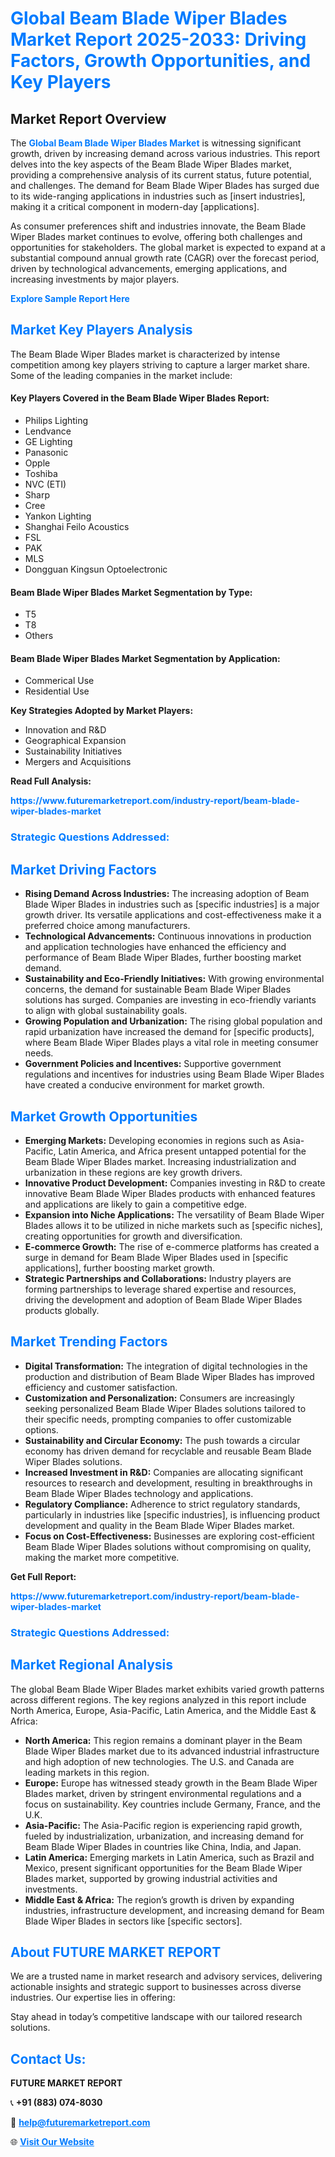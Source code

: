 <h1 style="color: #007BFF;">Global Beam Blade Wiper Blades Market Report 2025-2033: Driving Factors, Growth Opportunities, and Key Players</h1>

<section id="overview">
<h2>Market Report Overview</h2>
<p>The <a href="https://www.futuremarketreport.com/industry-report/beam-blade-wiper-blades-market" style="color: #007BFF; text-decoration: none;"><strong>Global Beam Blade Wiper Blades Market</strong></a> is witnessing significant growth, driven by increasing demand across various industries. This report delves into the key aspects of the Beam Blade Wiper Blades market, providing a comprehensive analysis of its current status, future potential, and challenges. The demand for Beam Blade Wiper Blades has surged due to its wide-ranging applications in industries such as [insert industries], making it a critical component in modern-day [applications].</p>
<p>As consumer preferences shift and industries innovate, the Beam Blade Wiper Blades market continues to evolve, offering both challenges and opportunities for stakeholders. The global market is expected to expand at a substantial compound annual growth rate (CAGR) over the forecast period, driven by technological advancements, emerging applications, and increasing investments by major players.</p>
</section>

<section id="overview">
<p><a href="https://www.futuremarketreport.com/request-sample/reportId=35679" style="color: #007BFF; text-decoration: none;"><strong>Explore Sample Report Here</strong></a></p>
</section>

<section id="key-players">
<h2 style="color: #007BFF;">Market Key Players Analysis</h2>
<p>The Beam Blade Wiper Blades market is characterized by intense competition among key players striving to capture a larger market share. Some of the leading companies in the market include:</p>
<h4>Key Players Covered in the Beam Blade Wiper Blades Report:</h4>
<ul><li>Philips Lighting</li><li>Lendvance</li><li>GE Lighting</li><li>Panasonic</li><li>Opple</li><li>Toshiba</li><li>NVC (ETI)</li><li>Sharp</li><li>Cree</li><li>Yankon Lighting</li><li>Shanghai Feilo Acoustics</li><li>FSL</li><li>PAK</li><li>MLS</li><li>Dongguan Kingsun Optoelectronic</li></ul>
<h4>Beam Blade Wiper Blades Market Segmentation by Type:</h4>
<ul><li>T5</li><li>T8</li><li>Others</li></ul>

<h4>Beam Blade Wiper Blades Market Segmentation by Application:</h4>
<ul><li>Commerical Use</li><li>Residential Use</li></ul>
<p><strong>Key Strategies Adopted by Market Players:</strong></p>
<ul>
<li>Innovation and R&D</li>
<li>Geographical Expansion</li>
<li>Sustainability Initiatives</li>
<li>Mergers and Acquisitions</li>
</ul>
</section>

<section>
<p><strong>Read Full Analysis: </strong></p><a href="https://www.futuremarketreport.com/industry-report/beam-blade-wiper-blades-market" style="color: #007BFF; text-decoration: none;"><strong>https://www.futuremarketreport.com/industry-report/beam-blade-wiper-blades-market</strong></a>
<h3 style="color: #007BFF;">Strategic Questions Addressed:</h3>
</section>

<section id="driving-factors">
<h2 style="color: #007BFF;">Market Driving Factors</h2>
<ul>
<li><strong>Rising Demand Across Industries:</strong> The increasing adoption of Beam Blade Wiper Blades in industries such as [specific industries] is a major growth driver. Its versatile applications and cost-effectiveness make it a preferred choice among manufacturers.</li>
<li><strong>Technological Advancements:</strong> Continuous innovations in production and application technologies have enhanced the efficiency and performance of Beam Blade Wiper Blades, further boosting market demand.</li>
<li><strong>Sustainability and Eco-Friendly Initiatives:</strong> With growing environmental concerns, the demand for sustainable Beam Blade Wiper Blades solutions has surged. Companies are investing in eco-friendly variants to align with global sustainability goals.</li>
<li><strong>Growing Population and Urbanization:</strong> The rising global population and rapid urbanization have increased the demand for [specific products], where Beam Blade Wiper Blades plays a vital role in meeting consumer needs.</li>
<li><strong>Government Policies and Incentives:</strong> Supportive government regulations and incentives for industries using Beam Blade Wiper Blades have created a conducive environment for market growth.</li>
</ul>
</section>

<section id="growth-opportunities">
<h2 style="color: #007BFF;">Market Growth Opportunities</h2>
<ul>
<li><strong>Emerging Markets:</strong> Developing economies in regions such as Asia-Pacific, Latin America, and Africa present untapped potential for the Beam Blade Wiper Blades market. Increasing industrialization and urbanization in these regions are key growth drivers.</li>
<li><strong>Innovative Product Development:</strong> Companies investing in R&D to create innovative Beam Blade Wiper Blades products with enhanced features and applications are likely to gain a competitive edge.</li>
<li><strong>Expansion into Niche Applications:</strong> The versatility of Beam Blade Wiper Blades allows it to be utilized in niche markets such as [specific niches], creating opportunities for growth and diversification.</li>
<li><strong>E-commerce Growth:</strong> The rise of e-commerce platforms has created a surge in demand for Beam Blade Wiper Blades used in [specific applications], further boosting market growth.</li>
<li><strong>Strategic Partnerships and Collaborations:</strong> Industry players are forming partnerships to leverage shared expertise and resources, driving the development and adoption of Beam Blade Wiper Blades products globally.</li>
</ul>
</section>

<section id="trending-factors">
<h2 style="color: #007BFF;">Market Trending Factors</h2>
<ul>
<li><strong>Digital Transformation:</strong> The integration of digital technologies in the production and distribution of Beam Blade Wiper Blades has improved efficiency and customer satisfaction.</li>
<li><strong>Customization and Personalization:</strong> Consumers are increasingly seeking personalized Beam Blade Wiper Blades solutions tailored to their specific needs, prompting companies to offer customizable options.</li>
<li><strong>Sustainability and Circular Economy:</strong> The push towards a circular economy has driven demand for recyclable and reusable Beam Blade Wiper Blades solutions.</li>
<li><strong>Increased Investment in R&D:</strong> Companies are allocating significant resources to research and development, resulting in breakthroughs in Beam Blade Wiper Blades technology and applications.</li>
<li><strong>Regulatory Compliance:</strong> Adherence to strict regulatory standards, particularly in industries like [specific industries], is influencing product development and quality in the Beam Blade Wiper Blades market.</li>
<li><strong>Focus on Cost-Effectiveness:</strong> Businesses are exploring cost-efficient Beam Blade Wiper Blades solutions without compromising on quality, making the market more competitive.</li>
</ul>
</section>

<section>
<p><strong>Get Full Report: </strong></p><a href="https://www.futuremarketreport.com/industry-report/beam-blade-wiper-blades-market" style="color: #007BFF; text-decoration: none;"><strong>https://www.futuremarketreport.com/industry-report/beam-blade-wiper-blades-market</strong></a>
<h3 style="color: #007BFF;">Strategic Questions Addressed:</h3>
</section>


<section id="regional-analysis">
<h2 style="color: #007BFF;">Market Regional Analysis</h2>
<p>The global Beam Blade Wiper Blades market exhibits varied growth patterns across different regions. The key regions analyzed in this report include North America, Europe, Asia-Pacific, Latin America, and the Middle East & Africa:</p>
<ul>
<li><strong>North America:</strong> This region remains a dominant player in the Beam Blade Wiper Blades market due to its advanced industrial infrastructure and high adoption of new technologies. The U.S. and Canada are leading markets in this region.</li>
<li><strong>Europe:</strong> Europe has witnessed steady growth in the Beam Blade Wiper Blades market, driven by stringent environmental regulations and a focus on sustainability. Key countries include Germany, France, and the U.K.</li>
<li><strong>Asia-Pacific:</strong> The Asia-Pacific region is experiencing rapid growth, fueled by industrialization, urbanization, and increasing demand for Beam Blade Wiper Blades in countries like China, India, and Japan.</li>
<li><strong>Latin America:</strong> Emerging markets in Latin America, such as Brazil and Mexico, present significant opportunities for the Beam Blade Wiper Blades market, supported by growing industrial activities and investments.</li>
<li><strong>Middle East & Africa:</strong> The region’s growth is driven by expanding industries, infrastructure development, and increasing demand for Beam Blade Wiper Blades in sectors like [specific sectors].</li>
</ul>
</section>

<footer>
<h2 style="color: #007BFF;">About FUTURE MARKET REPORT</h2>
<p>We are a trusted name in market research and advisory services, delivering actionable insights and strategic support to businesses across diverse industries. Our expertise lies in offering:</p>

<p>Stay ahead in today’s competitive landscape with our tailored research solutions.</p>

<h2 style="color: #007BFF;">Contact Us:</h2>
<p><strong>FUTURE MARKET REPORT</strong></p>
<p>📞 <strong>+91 (883) 074-8030</strong></p>
<p>📧 <strong><a href="mailto:help@futuremarketreport.com" style="color: #007BFF;">help@futuremarketreport.com</a></strong></p>
<p>🌐 <strong><a href="https://www.futuremarketreport.com/" style="color: #007BFF;">Visit Our Website</a></strong></p>
</footer>